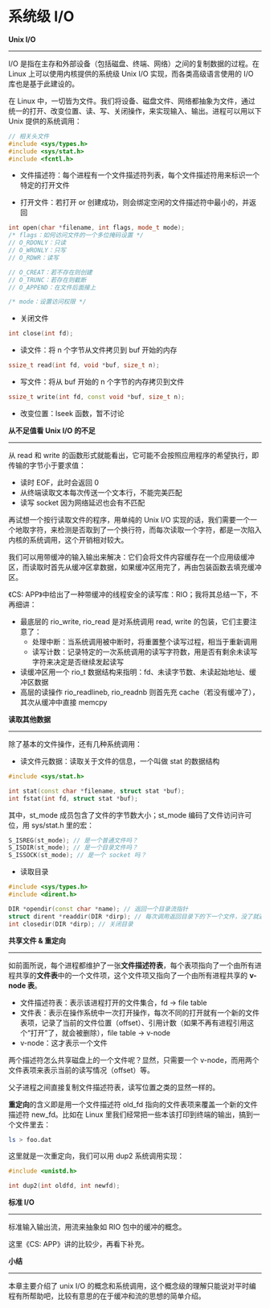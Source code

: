 # 系统级 I/O

**Unix I/O**

---

I/O 是指在主存和外部设备（包括磁盘、终端、网络）之间的复制数据的过程。在 Linux 上可以使用内核提供的系统级 Unix I/O 实现，而各类高级语言使用的 I/O 库也是基于此建设的。

在 Linux 中，一切皆为文件。我们将设备、磁盘文件、网络都抽象为文件，通过统一的打开、改变位置、读、写、关闭操作，来实现输入、输出。进程可以用以下 Unix 提供的系统调用：

```cpp
// 相关头文件
#include <sys/types.h>
#include <sys/stat.h>
#include <fcntl.h>
```

* 文件描述符：每个进程有一个文件描述符列表，每个文件描述符用来标识一个特定的打开文件

* 打开文件：若打开 or 创建成功，则会绑定空闲的文件描述符中最小的，并返回

```cpp
int open(char *filename, int flags, mode_t mode);
/* flags：如何访问文件的一个多位掩码设置 */
// O_RDONLY：只读
// O_WRONLY：只写
// O_RDWR：读写

// O_CREAT：若不存在则创建
// O_TRUNC：若存在则截断
// O_APPEND：在文件后面接上

/* mode：设置访问权限 */
```

* 关闭文件

```cpp
int close(int fd);
```

* 读文件：将 n 个字节从文件拷贝到 buf 开始的内存

```cpp
ssize_t read(int fd, void *buf, size_t n);
```

* 写文件：将从 buf 开始的 n 个字节的内存拷贝到文件

```cpp
ssize_t write(int fd, const void *buf, size_t n);
```

* 改变位置：lseek 函数，暂不讨论

**从不足值看 Unix I/O 的不足**

---

从 read 和 write 的函数形式就能看出，它可能不会按照应用程序的希望执行，即传输的字节小于要求值：

* 读时 EOF，此时会返回 0
* 从终端读取文本每次传送一个文本行，不能完美匹配
* 读写 socket 因为网络延迟也会有不匹配

再试想一个按行读取文件的程序，用单纯的 Unix I/O 实现的话，我们需要一个一个地取字符，来检测是否取到了一个换行符，而每次读取一个字符，都是一次陷入内核的系统调用，这个开销相对较大。

我们可以用带缓冲的输入输出来解决：它们会将文件内容缓存在一个应用级缓冲区，而读取时首先从缓冲区拿数据，如果缓冲区用完了，再由包装函数去填充缓冲区。

《CS: APP》中给出了一种带缓冲的线程安全的读写库：RIO；我将其总结一下，不再细讲：

* 最底层的 rio_write, rio_read 是对系统调用 read, write 的包装，它们主要注意了：
  * 处理中断：当系统调用被中断时，将重置整个读写过程，相当于重新调用
  * 读写计数：记录特定的一次系统调用的读写字符数，用是否有剩余未读写字符来决定是否继续发起读写
* 读缓冲区用一个 rio_t 数据结构来指明：fd、未读字节数、未读起始地址、缓冲区数据
* 高层的读操作 rio_readlineb, rio_readnb 则首先充 cache（若没有缓冲了），其次从缓冲中直接 memcpy

**读取其他数据**

---

除了基本的文件操作，还有几种系统调用：

* 读文件元数据：读取关于文件的信息，一个叫做 stat 的数据结构

```cpp
#include <sys/stat.h>

int stat(const char *filename, struct stat *buf);
int fstat(int fd, struct stat *buf);
```

其中，st_mode 成员包含了文件的字节数大小；st_mode 编码了文件访问许可位，用 sys/stat.h 里的宏：

```cpp
S_ISREG(st_mode); // 是一个普通文件吗？
S_ISDIR(st_mode); // 是一个目录文件吗？
S_ISSOCK(st_mode); // 是一个 socket 吗？
```

* 读取目录

```cpp
#include <sys/types.h>
#include <dirent.h>

DIR *opendir(const char *name); // 返回一个目录流指针
struct dirent *readdir(DIR *dirp); // 每次调用返回目录下的下一个文件，没了就返回 NULL
int closedir(DIR *dirp); // 关闭目录
```

**共享文件 & 重定向**

---

如前面所说，每个进程都维护了一张**文件描述符表**，每个表项指向了一个由所有进程共享的**文件表**中的一个文件项，这个文件项又指向了一个由所有进程共享的 **v-node 表**。

* 文件描述符表：表示该进程打开的文件集合，fd -> file table
* 文件表：表示在操作系统中一次打开操作，每次不同的打开就有一个新的文件表项，记录了当前的文件位置（offset）、引用计数（如果不再有进程引用这个“打开”了，就会被删除），file table -> v-node
* v-node：这才表示一个文件

两个描述符怎么共享磁盘上的一个文件呢？显然，只需要一个 v-node，而用两个文件表项来表示当前的读写情况（offset）等。

父子进程之间直接复制文件描述符表，读写位置之类的显然一样的。

**重定向**的含义即是用一个文件描述符 old_fd 指向的文件表项来覆盖一个新的文件描述符 new_fd。比如在 Linux 里我们经常把一些本该打印到终端的输出，搞到一个文件里去：

```bash
ls > foo.dat
```

这里就是一次重定向，我们可以用 dup2 系统调用实现：

```cpp
#include <unistd.h>

int dup2(int oldfd, int newfd);
```

**标准 I/O**

---

标准输入输出流，用流来抽象如 RIO 包中的缓冲的概念。

这里《CS: APP》讲的比较少，再看下补充。

**小结**

---

本章主要介绍了 unix I/O 的概念和系统调用，这个概念级的理解只能说对平时编程有所帮助吧，比较有意思的在于缓冲和流的思想的简单介绍。